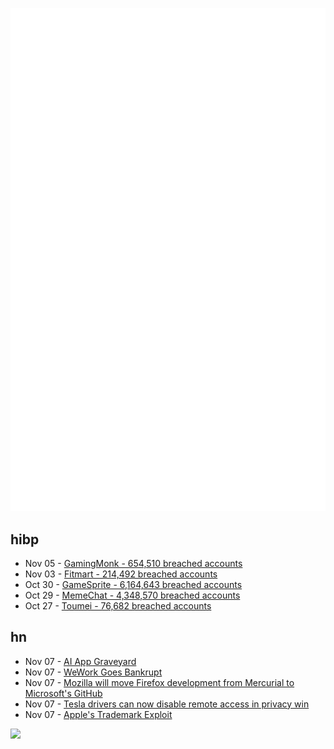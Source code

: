 ![Metrics](https://raw.githubusercontent.com/phixion/phixion/master/metrics.svg)

## hibp

<!--
for https://github.com/phixion/phixion/blob/main/.github/workflows/feeds.yml
-->
<!--START_SECTION:haveibeenpwnd-->
- Nov 05 - [GamingMonk - 654,510 breached accounts](https://haveibeenpwned.com/PwnedWebsites#GamingMonk)
- Nov 03 - [Fitmart - 214,492 breached accounts](https://haveibeenpwned.com/PwnedWebsites#Fitmart)
- Oct 30 - [GameSprite - 6,164,643 breached accounts](https://haveibeenpwned.com/PwnedWebsites#GameSprite)
- Oct 29 - [MemeChat - 4,348,570 breached accounts](https://haveibeenpwned.com/PwnedWebsites#MemeChat)
- Oct 27 - [Toumei - 76,682 breached accounts](https://haveibeenpwned.com/PwnedWebsites#Toumei)
<!--END_SECTION:haveibeenpwnd-->

## hn

<!--
for https://github.com/phixion/phixion/blob/main/.github/workflows/feeds.yml
-->
<!--START_SECTION:hn-->
- Nov 07 - [AI App Graveyard](https://dang.ai/ai-graveyard)
- Nov 07 - [WeWork Goes Bankrupt](https://www.bloomberg.com/news/articles/2023-11-07/wework-goes-bankrupt-capping-co-working-company-s-downfall)
- Nov 07 - [Mozilla will move Firefox development from Mercurial to Microsoft's GitHub](https://devclass.com/2023/11/07/mozilla-will-move-firefox-development-from-mercurial-to-microsofts-github/)
- Nov 07 - [Tesla drivers can now disable remote access in privacy win](https://cleanenergyrevolution.co/2023/11/06/tesla-drivers-can-now-disable-remote-access-in-privacy-win/)
- Nov 07 - [Apple's Trademark Exploit](https://blog.giovanh.com/blog/2023/10/26/apples-trademark-exploit/)
<!--END_SECTION:hn-->

<!--
for https://yhype.me
-->
![](https://hit.yhype.me/github/profile?user_id=13013670)
